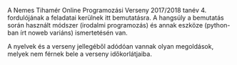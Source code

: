 A Nemes Tihamér Online Programozási Verseny 2017/2018 tanév 4. fordulójának
a feladatai kerülnek itt bemutatásra.
A hangsúly a bemutatás során használt módszer (irodalmi programozás) és
annak eszköze (python-ban írt noweb variáns) ismertetésén van.

A nyelvek és a verseny jellegéből adódóan vannak olyan megoldások, 
melyek nem férnek bele a verseny időkorlátjaiba.
